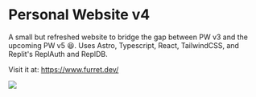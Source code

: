 # Personal Website v4

A small but refreshed website to bridge the gap between PW v3 and the upcoming PW v5
:laughing:. Uses Astro, Typescript, React, TailwindCSS, and Replit's ReplAuth and ReplDB.

Visit it at: https://www.furret.dev/

[![](https://media.furret.dev/qdD6kBn6QM)](https://media.furret.dev/qdD6kBn6QM)